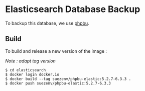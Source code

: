 # Elasticsearch Database Backup

To backup this database, we use [phpbu](http://phpbu.de/).

## Build

To build and release a new version of the image :

*Note : adapt tag version*

```
$ cd elasticsearch
$ docker login docker.io
$ docker build --tag suezenv/phpbu-elastic:5.2.7-6.3.3 .
$ docker push suezenv/phpbu-elastic:5.2.7-6.3.3
```
